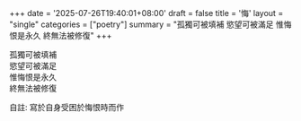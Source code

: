 +++
date = '2025-07-26T19:40:01+08:00'
draft = false
title = '悔'
layout = "single" 
categories = ["poetry"]
summary = "孤獨可被填補 慾望可被滿足 惟悔恨是永久 終無法被修復"
+++

孤獨可被填補  
慾望可被滿足  
惟悔恨是永久  
終無法被修復  

自註:
寫於自身受困於悔恨時而作